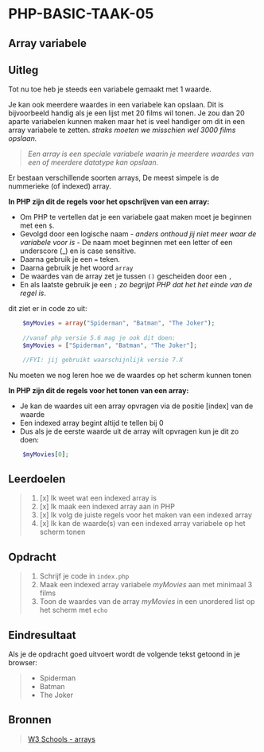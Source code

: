 # PHP-BASIC-TAAK-05
## Array variabele
## Uitleg
Tot nu toe heb je steeds een variabele gemaakt met 1 waarde.
>
Je kan ook meerdere waardes in een variabele kan opslaan. Dit is bijvoorbeeld handig als je een lijst met 20 films wil tonen. Je zou dan 20 aparte variabelen kunnen maken maar het is veel handiger om dit in een array variabele te zetten. _straks moeten we misschien wel 3000 films opslaan._
>
>_Een array is een speciale variabele waarin je meerdere waardes van een of meerdere datatype kan opslaan._
>
Er bestaan verschillende soorten arrays, De meest simpele is de nummerieke (of indexed) array.
>
**In PHP zijn dit de regels voor het opschrijven van een array:**
* Om PHP te vertellen dat je een variabele gaat maken moet je beginnen met een `$`.  
* Gevolgd door een logische naam - _anders onthoud jij niet meer waar de variabele voor is_ - De naam moet beginnen met een letter of een underscore (_) en is case sensitive.
* Daarna gebruik je een `=` teken.
* Daarna gebruik je het woord `array`
* De waardes van de array zet je tussen `()` gescheiden door een `,`
* En als laatste gebruik je een `;` _zo begrijpt PHP dat het het einde van de regel is_.
>
dit ziet er in code zo uit:
```php
    $myMovies = array("Spiderman", "Batman", "The Joker");
    
    //vanaf php versie 5.6 mag je ook dit doen:
    $myMovies = ["Spiderman", "Batman", "The Joker"];

    //FYI: jij gebruikt waarschijnlijk versie 7.X
```
Nu moeten we nog leren hoe we de waardes op het scherm kunnen tonen
>
**In PHP zijn dit de regels voor het tonen van een array:**
* Je kan de waardes uit een array opvragen via de positie [index] van de waarde
* Een indexed array begint altijd te tellen bij 0
* Dus als je de eerste waarde uit de array wilt opvragen kun je dit zo doen:
```php
    $myMovies[0];
```
>
## Leerdoelen
>1. [x] Ik weet wat een indexed array is
>2. [x] Ik maak een indexed array aan in PHP 
>4. [x] Ik volg de juiste regels voor het maken van een indexed array
>5. [x] Ik kan de waarde(s) van een indexed array variabele op het scherm tonen

## Opdracht

>1. Schrijf je code in `index.php`
>2. Maak een indexed array variabele _myMovies_ aan met minimaal 3 films
>3. Toon de waardes van de array _myMovies_ in een unordered list op het scherm met `echo`

## Eindresultaat
Als je de opdracht goed uitvoert wordt de volgende tekst getoond in je browser: 
>* Spiderman
>* Batman
>* The Joker

## Bronnen
>[W3 Schools - arrays](https://www.w3schools.com/PHP/php_arrays.asp)